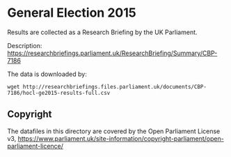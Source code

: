 # General Election 2015

Results are collected as a Research Briefing by the UK Parliament.

Description: https://researchbriefings.parliament.uk/ResearchBriefing/Summary/CBP-7186

The data is downloaded by:

```
wget http://researchbriefings.files.parliament.uk/documents/CBP-7186/hocl-ge2015-results-full.csv
```

## Copyright

The datafiles in this directory are covered by the Open Parliament License v3,
https://www.parliament.uk/site-information/copyright-parliament/open-parliament-licence/
